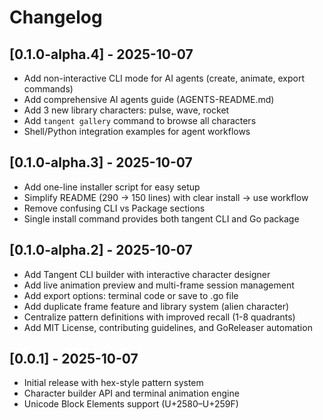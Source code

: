 # Changelog

## [0.1.0-alpha.4] - 2025-10-07

- Add non-interactive CLI mode for AI agents (create, animate, export commands)
- Add comprehensive AI agents guide (AGENTS-README.md)
- Add 3 new library characters: pulse, wave, rocket
- Add `tangent gallery` command to browse all characters
- Shell/Python integration examples for agent workflows

## [0.1.0-alpha.3] - 2025-10-07

- Add one-line installer script for easy setup
- Simplify README (290 → 150 lines) with clear install → use workflow
- Remove confusing CLI vs Package sections
- Single install command provides both tangent CLI and Go package

## [0.1.0-alpha.2] - 2025-10-07

- Add Tangent CLI builder with interactive character designer
- Add live animation preview and multi-frame session management
- Add export options: terminal code or save to .go file
- Add duplicate frame feature and library system (alien character)
- Centralize pattern definitions with improved recall (1-8 quadrants)
- Add MIT License, contributing guidelines, and GoReleaser automation

## [0.0.1] - 2025-10-07

- Initial release with hex-style pattern system
- Character builder API and terminal animation engine
- Unicode Block Elements support (U+2580–U+259F)
